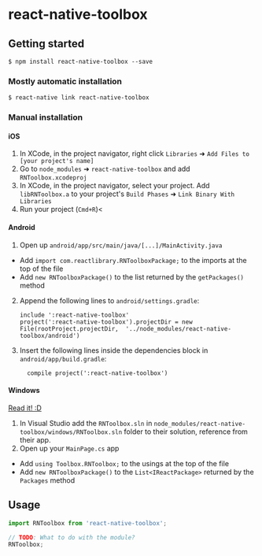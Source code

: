 
# react-native-toolbox

## Getting started

`$ npm install react-native-toolbox --save`

### Mostly automatic installation

`$ react-native link react-native-toolbox`

### Manual installation


#### iOS

1. In XCode, in the project navigator, right click `Libraries` ➜ `Add Files to [your project's name]`
2. Go to `node_modules` ➜ `react-native-toolbox` and add `RNToolbox.xcodeproj`
3. In XCode, in the project navigator, select your project. Add `libRNToolbox.a` to your project's `Build Phases` ➜ `Link Binary With Libraries`
4. Run your project (`Cmd+R`)<

#### Android

1. Open up `android/app/src/main/java/[...]/MainActivity.java`
  - Add `import com.reactlibrary.RNToolboxPackage;` to the imports at the top of the file
  - Add `new RNToolboxPackage()` to the list returned by the `getPackages()` method
2. Append the following lines to `android/settings.gradle`:
  	```
  	include ':react-native-toolbox'
  	project(':react-native-toolbox').projectDir = new File(rootProject.projectDir, 	'../node_modules/react-native-toolbox/android')
  	```
3. Insert the following lines inside the dependencies block in `android/app/build.gradle`:
  	```
      compile project(':react-native-toolbox')
  	```

#### Windows
[Read it! :D](https://github.com/ReactWindows/react-native)

1. In Visual Studio add the `RNToolbox.sln` in `node_modules/react-native-toolbox/windows/RNToolbox.sln` folder to their solution, reference from their app.
2. Open up your `MainPage.cs` app
  - Add `using Toolbox.RNToolbox;` to the usings at the top of the file
  - Add `new RNToolboxPackage()` to the `List<IReactPackage>` returned by the `Packages` method


## Usage
```javascript
import RNToolbox from 'react-native-toolbox';

// TODO: What to do with the module?
RNToolbox;
```
  
